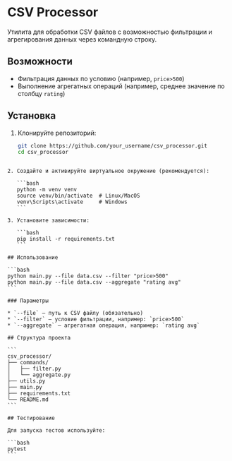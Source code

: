 # CSV Processor

Утилита для обработки CSV файлов с возможностью фильтрации и агрегирования данных через командную строку.

## Возможности

- Фильтрация данных по условию (например, `price>500`)
- Выполнение агрегатных операций (например, среднее значение по столбцу `rating`)

## Установка

1. Клонируйте репозиторий:
   ```bash
   git clone https://github.com/your_username/csv_processor.git
   cd csv_processor
````

2. Создайте и активируйте виртуальное окружение (рекомендуется):

   ```bash
   python -m venv venv
   source venv/bin/activate  # Linux/MacOS
   venv\Scripts\activate     # Windows
   ```

3. Установите зависимости:

   ```bash
   pip install -r requirements.txt
   ```

## Использование

```bash
python main.py --file data.csv --filter "price>500"
python main.py --file data.csv --aggregate "rating avg"
```

### Параметры

* `--file` — путь к CSV файлу (обязательно)
* `--filter` — условие фильтрации, например: `price>500`
* `--aggregate` — агрегатная операция, например: `rating avg`

## Структура проекта

```
csv_processor/
├── commands/
│   ├── filter.py
│   └── aggregate.py
├── utils.py
├── main.py
├── requirements.txt
└── README.md
```

## Тестирование

Для запуска тестов используйте:

```bash
pytest
```